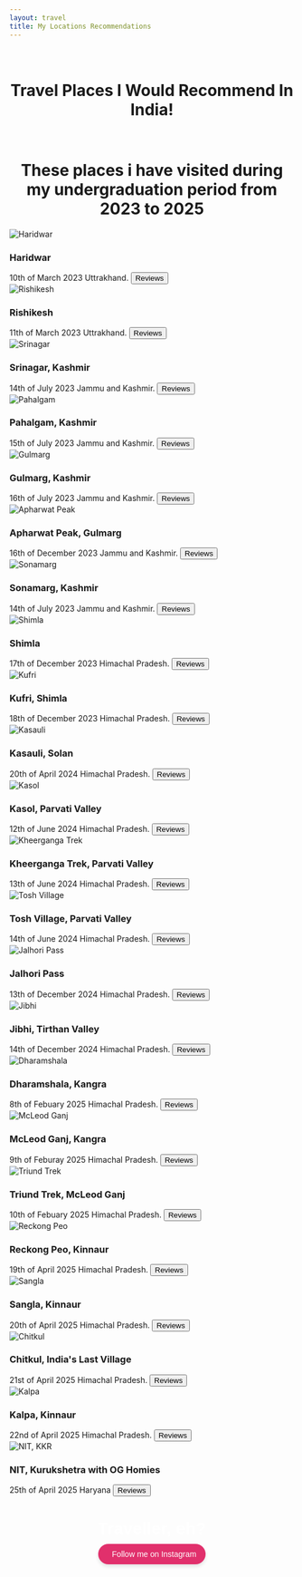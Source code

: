 ```yaml
---
layout: travel
title: My Locations Recommendations
---
```

<head>
	<link rel="stylesheet" type="text/css" href="css/travel_style.css" />
	<link rel="stylesheet" type="text/css" href="css/travel_component.css" />
		<!-- Modernizr is used for flexbox fallback -->
	<script src="js/modernizr.custom.js"></script>

</head>
<div class="view">
	<div class="my__suggestion"><center><h1><br>Travel Places I Would Recommend In India!</h1></center><div>
	<center><h1><br>These places i have visited during my undergraduation period from 2023 to 2025</h1></center><div>
		<section class="grid">
			<div class="product">
				<div class="product__info">
					<img class="product__image" src="images/visited_places/haridwar.jpg" alt="Haridwar" />
					<h3 class="product__title">Haridwar</h3>
					<span class="product__author highlight">10th of March 2023</span>
					<span class="product__author highlight">Uttrakhand.</span>
					<button class="action action--button" onclick="window.open('https://www.google.com/search?q=haridwar+reviews')"><i class="fa fa-comments"></i><span class="action__text">Reviews</span></button>
				</div>
			</div>
			<div class="product">
				<div class="product__info">
					<img class="product__image" src="images/visited_places/rishikesh.jpeg" alt="Rishikesh" />
					<h3 class="product__title">Rishikesh</h3>
					<span class="product__author highlight">11th of March 2023</span>
					<span class="product__author highlight">Uttrakhand.</span>
					<button class="action action--button" onclick="window.open('https://www.google.com/search?q=rishikesh+reviews')"><i class="fa fa-comments"></i><span class="action__text">Reviews</span></button>
				</div>
			</div>
            			<div class="product">
				<div class="product__info">
					<img class="product__image" src="images/visited_places/srinagar.jpg" alt="Srinagar" />
					<h3 class="product__title">Srinagar, Kashmir</h3>
					<span class="product__author highlight">14th of July 2023</span>
					<span class="product__author highlight">Jammu and Kashmir.</span>
					<button class="action action--button" onclick="window.open('https://www.google.com/search?q=srinagar+review')"><i class="fa fa-comments"></i><span class="action__text">Reviews</span></button>
				</div>
			</div>
			<div class="product">
				<div class="product__info">
					<img class="product__image" src="images/visited_places/pahalgam.jpg" alt="Pahalgam" />
					<h3 class="product__title">Pahalgam, Kashmir</h3>
					<span class="product__author highlight">15th of July 2023</span>
					<span class="product__author highlight">Jammu and Kashmir.</span>
					<button class="action action--button" onclick="window.open('https://www.google.com/search?q=pahalgam+review')"><i class="fa fa-comments"></i><span class="action__text">Reviews</span></button>
				</div>
			</div>
			<div class="product">
				<div class="product__info">
					<img class="product__image" src="images/visited_places/gulmarg.jpg" alt="Gulmarg" />
					<h3 class="product__title">Gulmarg, Kashmir</h3>
					<span class="product__author highlight">16th of July 2023</span>
					<span class="product__author highlight">Jammu and Kashmir.</span>
					<button class="action action--button" onclick="window.open('https://www.google.com/search?q=gulmarg+review')"><i class="fa fa-comments"></i><span class="action__text">Reviews</span></button>
				</div>
			</div>	
            <div class="product">
				<div class="product__info">
					<img class="product__image" src="images/visited_places/afarwat.jpg" alt="Apharwat Peak" />
					<h3 class="product__title">Apharwat Peak, Gulmarg</h3>
					<span class="product__author highlight">16th of December 2023</span>
					<span class="product__author highlight">Jammu and Kashmir.</span>
					<button class="action action--button" onclick="window.open('https://www.google.com/search?q=apharwat+sumit+gulmarg+kashmir+review')"><i class="fa fa-comments"></i><span class="action__text">Reviews</span></button>
				</div>
			</div>	
			<div class="product">
				<div class="product__info">
					<img class="product__image" src="images/visited_places/sonamarg.jpg" alt="Sonamarg" />
					<h3 class="product__title">Sonamarg, Kashmir</h3>
					<span class="product__author highlight">14th of July 2023</span>
					<span class="product__author highlight">Jammu and Kashmir.</span>
					<button class="action action--button" onclick="window.open('https://www.google.com/search?q=sonamarg+kashmir+review')"><i class="fa fa-comments"></i><span class="action__text">Reviews</span></button>
				</div>
			</div>
			<div class="product">
				<div class="product__info">
					<img class="product__image" src="images/visited_places/Shimla.jpeg" alt="Shimla" />
					<h3 class="product__title">Shimla</h3>
					<span class="product__author highlight">17th of December 2023</span>
					<span class="product__author highlight">Himachal Pradesh.</span>
					<button class="action action--button" onclick="window.open('https://www.google.com/search?q=shimla+reviews')"><i class="fa fa-comments"></i><span class="action__text">Reviews</span></button>
				</div>
			</div>
			<div class="product">
				<div class="product__info">
					<img class="product__image" src="images/visited_places/kufri_2.jpeg" alt="Kufri" />
					<h3 class="product__title">Kufri, Shimla</h3>
					<span class="product__author highlight">18th of December 2023</span>
					<span class="product__author highlight">Himachal Pradesh.</span>
					<button class="action action--button" onclick="window.open('https://www.google.com/search?q=kufri+reviews')"><i class="fa fa-comments"></i><span class="action__text">Reviews</span></button>
				</div>
			</div>
			<div class="product">
				<div class="product__info">
					<img class="product__image" src="images/visited_places/kasauli.jpeg" alt="Kasauli" />
					<h3 class="product__title">Kasauli, Solan</h3>
					<span class="product__author highlight">20th of April 2024</span>
					<span class="product__author highlight">Himachal Pradesh.</span>
					<button class="action action--button" onclick="window.open('https://www.google.com/search?q=kasauli+solan+reviews')"><i class="fa fa-comments"></i><span class="action__text">Reviews</span></button>
				</div>
			</div>
            <div class="product">
				<div class="product__info">
					<img class="product__image" src="images/visited_places/kasol.jpeg" alt="Kasol" />
					<h3 class="product__title">Kasol, Parvati Valley</h3>
					<span class="product__author highlight">12th of June 2024</span>
					<span class="product__author highlight">Himachal Pradesh.</span>
					<button class="action action--button" onclick="window.open('https://www.google.com/search?q=kasol+reviews')"><i class="fa fa-comments"></i><span class="action__text">Reviews</span></button>
				</div>
			</div>
			<div class="product">
				<div class="product__info">
					<img class="product__image" src="images/visited_places/kheerganga.jpeg" alt="Kheerganga Trek" />
					<h3 class="product__title">Kheerganga Trek, Parvati Valley</h3>
					<span class="product__author highlight">13th of June 2024</span>
					<span class="product__author highlight">Himachal Pradesh.</span>
					<button class="action action--button" onclick="window.open('https://www.google.com/search?q=kheerganaga+trek+review')"><i class="fa fa-comments"></i><span class="action__text">Reviews</span></button>
				</div>
			</div>		
			<div class="product">
				<div class="product__info">
					<img class="product__image" src="images/visited_places/tosh.jpeg" alt="Tosh Village" />
					<h3 class="product__title">Tosh Village, Parvati Valley</h3>
					<span class="product__author highlight">14th of June 2024</span>
					<span class="product__author highlight">Himachal Pradesh.</span>
					<button class="action action--button" onclick="window.open('https://www.google.com/search?q=tosh+village+reviews')"><i class="fa fa-comments"></i><span class="action__text">Reviews</span></button>
				</div>
			</div>
			<div class="product">
				<div class="product__info">
					<img class="product__image" src="images/visited_places/jalhori_pass.jpeg" alt="Jalhori Pass" />
					<h3 class="product__title">Jalhori Pass</h3>
					<span class="product__author highlight">13th of December 2024</span>
					<span class="product__author highlight">Himachal Pradesh.</span>
					<button class="action action--button" onclick="window.open('https://www.google.com/search?q=Tjalhori+pass+jibhi+review')"><i class="fa fa-comments"></i><span class="action__text">Reviews</span></button>
				</div>
			</div>
			<div class="product">
				<div class="product__info">
					<img class="product__image" src="images/visited_places/jibhi.jpeg" alt="Jibhi" />
					<h3 class="product__title">Jibhi, Tirthan Valley</h3>
					<span class="product__author highlight">14th of December 2024</span>
					<span class="product__author highlight">Himachal Pradesh.</span>
					<button class="action action--button" onclick="window.open('https://www.google.com/search?q=jibhi+review')"><i class="fa fa-comments"></i><span class="action__text">Reviews</span></button>
				</div>
			</div>
			<div class="product">
				<div class="product__info">
					<img class="product__image" src="images/visited_places/dharamshala.jpeg" alt="Dharamshala" />
					<h3 class="product__title">Dharamshala, Kangra</h3>
					<span class="product__author highlight">8th of Febuary 2025</span>
					<span class="product__author highlight">Himachal Pradesh.</span>
					<button class="action action--button" onclick="window.open('https://www.google.com/search?q=dharamshala+himachal+pradesh+review')"><i class="fa fa-comments"></i><span class="action__text">Reviews</span></button>
				</div>
			</div>
			<div class="product">
				<div class="product__info">
					<img class="product__image" src="images/visited_places/mcleodganj.jpeg" alt="McLeod Ganj" />
					<h3 class="product__title">McLeod Ganj, Kangra</h3>
					<span class="product__author highlight">9th of Feburay 2025</span>
					<span class="product__author highlight">Himachal Pradesh.</span>
					<button class="action action--button" onclick="window.open('https://www.google.com/search?q=mchleodganj+review')"><i class="fa fa-comments"></i><span class="action__text">Reviews</span></button>
				</div>
			</div>
			<div class="product">
				<div class="product__info">
					<img class="product__image" src="images/visited_places/triund.jpeg" alt="Triund Trek" />
					<h3 class="product__title">Triund Trek, McLeod Ganj</h3>
					<span class="product__author highlight">10th of Febuary 2025</span>
					<span class="product__author highlight">Himachal Pradesh.</span>
					<button class="action action--button" onclick="window.open('https://www.google.com/search?q=triund+treckreview')"><i class="fa fa-comments"></i><span class="action__text">Reviews</span></button>
				</div>
			</div>
			<div class="product">
				<div class="product__info">
					<img class="product__image" src="images/visited_places/reckongpeo.jpeg" alt="Reckong Peo" />
					<h3 class="product__title">Reckong Peo, Kinnaur</h3>
					<span class="product__author highlight">19th of April 2025</span>
					<span class="product__author highlight">Himachal Pradesh.</span>
					<button class="action action--button" onclick="window.open('https://www.google.com/search?q=reckongpeo+review')"><i class="fa fa-comments"></i><span class="action__text">Reviews</span></button>
				</div>
			</div>
			<div class="product">
				<div class="product__info">
					<img class="product__image" src="images/visited_places/sangla.jpeg" alt="Sangla" />
					<h3 class="product__title">Sangla, Kinnaur</h3>
					<span class="product__author highlight">20th of April 2025</span>
					<span class="product__author highlight">Himachal Pradesh.</span>
					<button class="action action--button" onclick="window.open('https://www.google.com/search?q=sangla+review')"><i class="fa fa-comments"></i><span class="action__text">Reviews</span></button>
				</div>
			</div>
			<div class="product">
				<div class="product__info">
					<img class="product__image" src="images/visited_places/chitkul.jpeg" alt="Chitkul" />
					<h3 class="product__title">Chitkul, India's Last Village</h3>
					<span class="product__author highlight">21st of April 2025</span>
					<span class="product__author highlight">Himachal Pradesh.</span>
					<button class="action action--button" onclick="window.open('https://www.google.com/search?q=chitkul+review')"><i class="fa fa-comments"></i><span class="action__text">Reviews</span></button>
				</div>
			</div>
			<div class="product">
				<div class="product__info">
					<img class="product__image" src="images/visited_places/kalpa.jpeg" alt="Kalpa" />
					<h3 class="product__title">Kalpa, Kinnaur</h3>
					<span class="product__author highlight">22nd of April 2025</span>
					<span class="product__author highlight">Himachal Pradesh.</span>
					<button class="action action--button" onclick="window.open('https://www.google.com/search?q=kalpa+kinnaur+reviews')"><i class="fa fa-comments"></i><span class="action__text">Reviews</span></button>
				</div>
			</div>		
			<div class="product">
				<div class="product__info">
					<img class="product__image" src="images/visited_places/nitkkr_ogh.jpeg" alt="NIT, KKR" />
					<h3 class="product__title">NIT, Kurukshetra with OG Homies</h3>
					<span class="product__author highlight">25th of April 2025</span>
					<span class="product__author highlight">Haryana</span>
					<button class="action action--button" onclick="window.open('https://www.google.com/search?q=NIT+Kurukshetra+review')"><i class="fa fa-comments"></i><span class="action__text">Reviews</span></button>
				</div>
			</div>		
		</section>
		<!-- Centered Instagram Follow Button with 'Weeb, eh?' -->
<div style="text-align: center; margin-top: 40px;">
  <p style="font-family: Arial, sans-serif; font-size: 30px; font-weight: bold; color: white; margin-bottom: 10px;">
    Traveller, eh?
  </p>
  <a
    href="https://www.instagram.com/___harshit__007___?utm_source=qr&igsh=b3FnYnplOHB0YXo2"
    target="_blank"
    rel="noopener noreferrer"
    style="
      display: inline-flex;
      align-items: center;
      background-color: #e1306c;
      color: white;
      padding: 10px 16px;
      border-radius: 30px;
      font-family: Arial, sans-serif;
      font-size: 14px;
      text-decoration: none;
      box-shadow: 0 4px 6px rgba(0, 0, 0, 0.1);
      transition: background-color 0.3s ease;
    "
    onmouseover="this.style.backgroundColor='#c5285d';"
    onmouseout="this.style.backgroundColor='#e1306c';"
  >
    <i class="fab fa-instagram" style="margin-right: 8px; font-size: 16px;"></i>
    Follow me on Instagram
  </a>
</div>

</div>
</div>
